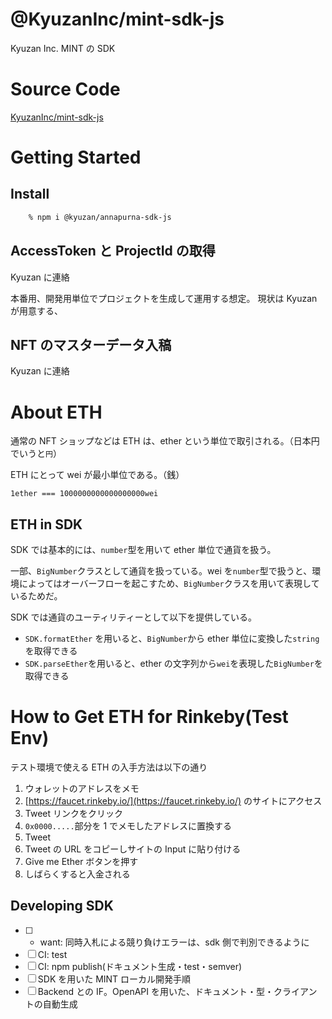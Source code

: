 # @KyuzanInc/mint-sdk-js

Kyuzan Inc. MINT の SDK

# Source Code

[KyuzanInc/mint-sdk-js](https://github.com/KyuzanInc/mint-sdk-js)

# Getting Started

## Install

```bash
	% npm i @kyuzan/annapurna-sdk-js
```

## AccessToken と ProjectId の取得

Kyuzan に連絡

本番用、開発用単位でプロジェクトを生成して運用する想定。
現状は Kyuzan が用意する、

## NFT のマスターデータ入稿

Kyuzan に連絡

# About ETH

通常の NFT ショップなどは ETH は、ether という単位で取引される。（日本円でいうと`円`）

ETH にとって wei が最小単位である。（銭）

`1ether === 1000000000000000000wei`

## ETH in SDK

SDK では基本的には、`number`型を用いて ether 単位で通貨を扱う。

一部、`BigNumber`クラスとして通貨を扱っている。wei を`number`型で扱うと、環境によってはオーバーフローを起こすため、`BigNumber`クラスを用いて表現しているためだ。

SDK では通貨のユーティリティーとして以下を提供している。

- `SDK.formatEther` を用いると、`BigNumber`から ether 単位に変換した`string`を取得できる
- `SDK.parseEther`を用いると、ether の文字列から`wei`を表現した`BigNumber`を取得できる

# How to Get ETH for Rinkeby(Test Env)

テスト環境で使える ETH の入手方法は以下の通り

1. ウォレットのアドレスをメモ
1. [https://faucet.rinkeby.io/](https://faucet.rinkeby.io/) のサイトにアクセス
1. Tweet リンクをクリック
1. `0x0000.....`部分を 1 でメモしたアドレスに置換する
1. Tweet
1. Tweet の URL をコピーしサイトの Input に貼り付ける
1. Give me Ether ボタンを押す
1. しばらくすると入金される

## Developing SDK

- [ ] - want: 同時入札による競り負けエラーは、sdk 側で判別できるように
- [ ] CI: test
- [ ] CI: npm publish(ドキュメント生成・test・semver)
- [ ] SDK を用いた MINT ローカル開発手順
- [ ] Backend との IF。OpenAPI を用いた、ドキュメント・型・クライアントの自動生成
